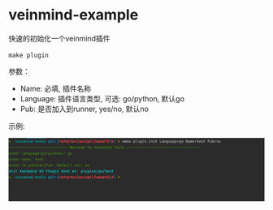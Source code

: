 # veinmind-example

快速的初始化一个veinmind插件

`make plugin `

参数：

+ Name: 必填, 插件名称
+ Language: 插件语言类型, 可选: go/python, 默认go
+ Pub: 是否加入到runner, yes/no, 默认no

示例:

![demo](../docs/veinmind-example/exampledemo.png)